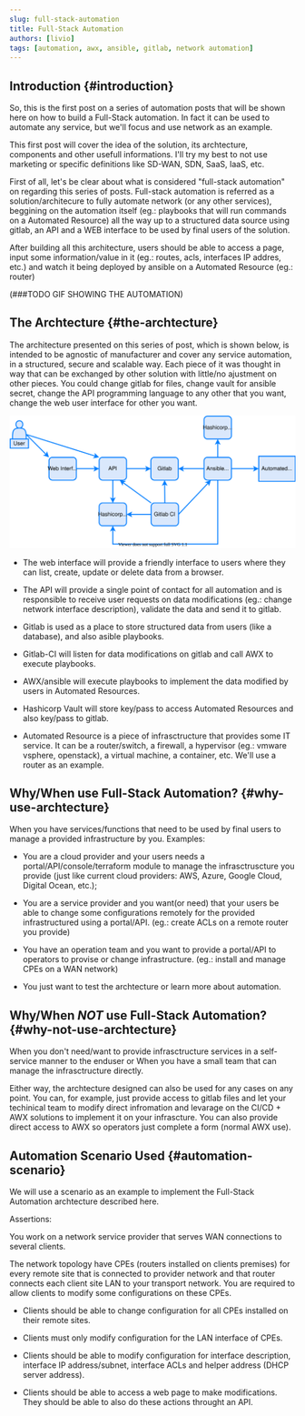 ```yaml
---
slug: full-stack-automation
title: Full-Stack Automation
authors: [livio]
tags: [automation, awx, ansible, gitlab, network automation]
---
```


## Introduction {#introduction}

So, this is the first post on a series of automation posts that will be shown here on how to build a Full-Stack automation. In fact it can be used to automate any service, but we'll focus and use network as an example.

This first post will cover the idea of the solution, its archtecture, components and other usefull informations. I'll try my best to not use marketing or specific definitions like SD-WAN, SDN, SaaS, IaaS, etc.


First of all, let's be clear about what is considered "full-stack automation" on regarding this series of posts. Full-stack automation is referred as a solution/architecure to fully automate network (or any other services), beggining on the automation itself (eg.: playbooks that will run commands on a Automated Resource) all the way up to a structured data source using gitlab, an API and a WEB interface to be used by final users of the solution.


After building all this architecture, users should be able to access a page, input some information/value in it (eg.: routes, acls, interfaces IP addres, etc.) and watch it being deployed by ansible on a Automated Resource (eg.: router)

(###TODO GIF SHOWING THE AUTOMATION)

## The Archtecture {#the-archtecture}

The architecture presented on this series of post, which is shown below, is intended to be agnostic of manufacturer and cover any service automation, in a structured, secure and scalable way. Each piece of it was thought in way that can be exchanged by other solution with little/no ajustment on other pieces. You could change gitlab for files, change vault for ansible secret, change the API programming language to any other that you want, change the web user interface for other you want.

![Archtecture of Full-Stack Automation](./img/architecture_dark.svg)

- The web interface will provide a friendly interface to users where they can list, create, update or delete data from a browser.

- The API will provide a single point of contact for all automation and is responsible to receive user requests on data modifications (eg.: change network interface description), validate the data and send it to gitlab.

- Gitlab is used as a place to store structured data from users (like a database), and also asible playbooks.

- Gitlab-CI will listen for data modifications on gitlab and call AWX to execute playbooks.

- AWX/ansible will execute playbooks to implement the data modified by users in Automated Resources.

- Hashicorp Vault will store key/pass to access Automated Resources and also key/pass to gitlab.

- Automated Resource is a piece of infrasctructure that provides some IT service. It can be a router/switch, a firewall, a hypervisor (eg.: vmware vsphere, openstack), a virtual machine, a container, etc. We'll use a router as an example.


## Why/When use Full-Stack Automation? {#why-use-archtecture}

When you have services/functions that need to be used by final users to manage a provided infrastructure by you. Examples:

- You are a cloud provider and your users needs a portal/API/console/terraform module to manage the infrasctruscture you provide (just like current cloud providers: AWS, Azure, Google Cloud, Digital Ocean, etc.);

- You are a service provider and you want(or need) that your users be able to change some configurations remotely for the provided infrastructured using a portal/API. (eg.: create ACLs on a remote router you provide)

- You have an operation team and you want to provide a portal/API to operators to provise or change infrastructure. (eg.: install and manage CPEs on a WAN network)

- You just want to test the archtecture or learn more about automation.


## Why/When *NOT* use Full-Stack Automation? {#why-not-use-archtecture}


When you don't need/want to provide infrasctructure services in a self-service manner to the enduser or When you have a small team that can manage the infrasctructure directly.

Either way, the archtecture designed can also be used for any cases on any point. You can, for example, just provide access to gitlab files and let your techinical team to modify direct infromation and levarage on the CI/CD + AWX solutions to implement it on your infrascture. You can also provide direct access to AWX so operators just complete a form (normal AWX use).


## Automation Scenario Used {#automation-scenario}

We will use a scenario as an example to implement the Full-Stack Automation archtecture described here.

Assertions:

You work on a network service provider that serves WAN connections to several clients.

The network topology have CPEs (routers installed on clients premises) for every remote site that is connected to provider  network and that router connects each client site LAN to your transport network. You are required to allow clients to modify some configurations on these CPEs.

- Clients should be able to change configuration for all CPEs installed on their remote sites.

- Clients must only modify configuration for the LAN interface of CPEs.

- Clients should be able to modify configuration for interface description, interface IP address/subnet, interface ACLs and helper address (DHCP server address).

- Clients should be able to access a web page to make modifications. They should be able to also do these actions throught an API.
